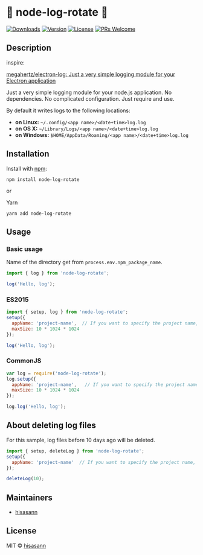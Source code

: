 :lipstick: node-log-rotate :lipstick:
===============

  <a href="https://www.npmjs.com/package/node-log-rotate"><img src="https://badgen.net/npm/dm/node-log-rotate" alt="Downloads"></a>
  <a href="https://www.npmjs.com/package/node-log-rotate"><img src="https://badgen.net/npm/v/node-log-rotate" alt="Version"></a>
  <a href="https://www.npmjs.com/package/node-log-rotate"><img src="https://badgen.net/npm/license/node-log-rotate" alt="License"></a>
[![PRs Welcome](https://img.shields.io/badge/PRs-welcome-brightgreen.svg)](https://reactjs.org/docs/how-to-contribute.html#your-first-pull-request)


## Description

inspire:

[megahertz/electron-log: Just a very simple logging module for your Electron application](https://github.com/megahertz/electron-log)

Just a very simple logging module for your node.js application.
No dependencies. No complicated configuration. Just require and use.

By default it writes logs to the following locations:

 * **on Linux:** `~/.config/<app name>/<date+time>log.log`
 * **on OS X:** `~/Library/Logs/<app name>/<date+time>log.log`
 * **on Windows:** `$HOME/AppData/Roaming/<app name>/<date+time>log.log`


## Installation

 Install with [npm](https://npmjs.org/package/node-log-rotate):

    npm install node-log-rotate

or

 Yarn

    yarn add node-log-rotate


## Usage

### Basic usage

Name of the directory get from `process.env.npm_package_name`.

 ```js
 import { log } from 'node-log-rotate';

 log('Hello, log');
 ```

### ES2015
 
 ```js
 import { setup, log } from 'node-log-rotate';
 setup({
   appName: 'project-name',  // If you want to specify the project name, you can specify it.
   maxSize: 10 * 1024 * 1024
 });

 log('Hello, log');
 ```

### CommonJS

 ```js
 var log = require('node-log-rotate');
 log.setup({
   appName: 'project-name',   // If you want to specify the project name, you can specify it.
   maxSize: 10 * 1024 * 1024
 });

 log.log('Hello, log');
 ```


## About deleting log files

For this sample, log files before 10 days ago will be deleted.

 ```js
 import { setup, deleteLog } from 'node-log-rotate';
 setup({
   appName: 'project-name'  // If you want to specify the project name, you can specify it.
 });

 deleteLog(10);
 ```


## Maintainers

 - [hisasann](https://github.com/hisasann)

## License

 MIT © [hisasann](https://github.com/hisasann)
